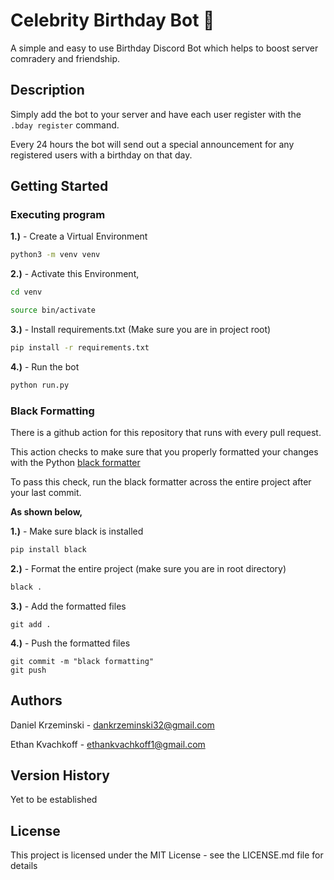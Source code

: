 # Celebrity Birthday Bot 🎂

A simple and easy to use Birthday Discord Bot which helps to boost server comradery and friendship. 

## Description

Simply add the bot to your server and have each user register with the ```.bday register``` command.

Every 24 hours the bot will send out a special announcement for any registered users with a birthday on that day.

## Getting Started

### Executing program

**1.)** - Create a Virtual Environment

```bash
python3 -m venv venv
```

**2.)** - Activate this Environment,

```bash
cd venv
```

```bash
source bin/activate
```

**3.)** - Install requirements.txt (Make sure you are in project root)

```bash
pip install -r requirements.txt
```

**4.)** - Run the bot

```bash
python run.py
```

### Black Formatting

There is a github action for this repository that runs with every pull request.

This action checks to make sure that you properly formatted your changes with the Python [black formatter](https://black.readthedocs.io/en/stable/)

To pass this check, run the black formatter across the entire project after your last commit.

**As shown below,**

**1.)** - Make sure black is installed

```bash
pip install black
```

**2.)** - Format the entire project (make sure you are in root directory)

```bash
black .
```

**3.)** - Add the formatted files

```git
git add .
```

**4.)** - Push the formatted files

```git
git commit -m "black formatting"
git push
```

## Authors

Daniel Krzeminski - dankrzeminski32@gmail.com

Ethan Kvachkoff - ethankvachkoff1@gmail.com

## Version History

Yet to be established

## License

This project is licensed under the MIT License - see the LICENSE.md file for details
